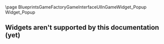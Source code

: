 \page BlueprintsGameFactoryGameInterfaceUIInGameWidget_Popup Widget_Popup
## Widgets aren't supported by this documentation (yet)
